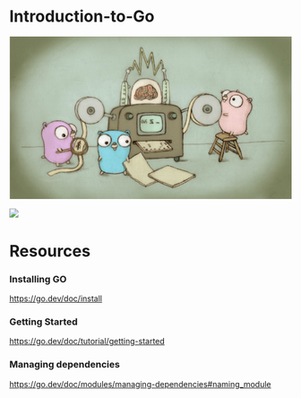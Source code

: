 <!-- #region -->
# <a id='7'>Introduction-to-Go</a>


![Repo List](./images/go.png)

![](https://forthebadge.com/images/badges/made-with-go.svg)


# Resources
### Installing GO
https://go.dev/doc/install
<!-- #endregion -->

### Getting Started
https://go.dev/doc/tutorial/getting-started

### Managing dependencies
https://go.dev/doc/modules/managing-dependencies#naming_module


